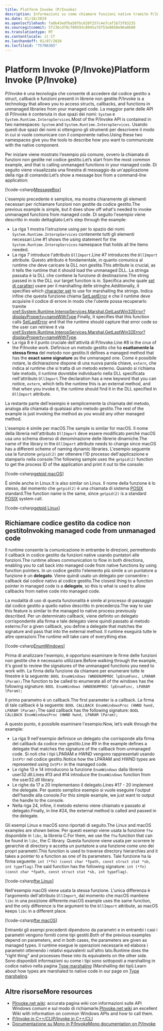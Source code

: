 ```yaml
---
title: Platform Invoke (P/Invoke)
description: Informazioni su come chiamare funzioni native tramite P/Invoke in .NET.
ms.date: 01/18/2019
ms.openlocfilehash: fa8b43edfba50fbc620f257c4e7caf1673f83235
ms.sourcegitcommit: 5f236cd78cf09593c8945a7d753e0850e96a0b80
ms.translationtype: MT
ms.contentlocale: it-IT
ms.lasthandoff: 01/07/2020
ms.locfileid: "75706305"
---
```

# <a name="platform-invoke-pinvoke"></a><span data-ttu-id="e026e-103">Platform Invoke (P/Invoke)</span><span class="sxs-lookup"><span data-stu-id="e026e-103">Platform Invoke (P/Invoke)</span></span>

<span data-ttu-id="e026e-104">P/Invoke è una tecnologia che consente di accedere dal codice gestito a struct, callback e funzioni presenti in librerie non gestite.</span><span class="sxs-lookup"><span data-stu-id="e026e-104">P/Invoke is a technology that allows you to access structs, callbacks, and functions in unmanaged libraries from your managed code.</span></span> <span data-ttu-id="e026e-105">La maggior parte delle API di P/Invoke è contenuta in due spazi dei nomi: `System` e `System.Runtime.InteropServices`.</span><span class="sxs-lookup"><span data-stu-id="e026e-105">Most of the P/Invoke API is contained in two namespaces: `System` and `System.Runtime.InteropServices`.</span></span> <span data-ttu-id="e026e-106">Usando questi due spazi dei nomi si ottengono gli strumenti per descrivere il modo in cui si vuole comunicare con il componente nativo.</span><span class="sxs-lookup"><span data-stu-id="e026e-106">Using these two namespaces give you the tools to describe how you want to communicate with the native component.</span></span>

<span data-ttu-id="e026e-107">Per iniziare viene mostrato l'esempio più comune, ovvero la chiamata di funzioni non gestite nel codice gestito.</span><span class="sxs-lookup"><span data-stu-id="e026e-107">Let’s start from the most common example, and that is calling unmanaged functions in your managed code.</span></span> <span data-ttu-id="e026e-108">Di seguito viene visualizzata una finestra di messaggio da un'applicazione della riga di comando:</span><span class="sxs-lookup"><span data-stu-id="e026e-108">Let’s show a message box from a command-line application:</span></span>

[!code-csharp[MessageBox](~/samples/snippets/standard/interop/pinvoke/messagebox.cs)]

<span data-ttu-id="e026e-109">L'esempio precedente è semplice, ma mostra chiaramente gli elementi necessari per richiamare funzioni non gestite da codice gestito.</span><span class="sxs-lookup"><span data-stu-id="e026e-109">The previous example is simple, but it does show off what's needed to invoke unmanaged functions from managed code.</span></span> <span data-ttu-id="e026e-110">Di seguito l'esempio viene descritto in modo dettagliato:</span><span class="sxs-lookup"><span data-stu-id="e026e-110">Let’s step through the example:</span></span>

- <span data-ttu-id="e026e-111">La riga 1 mostra l'istruzione using per lo spazio dei nomi `System.Runtime.InteropServices` contenente tutti gli elementi necessari.</span><span class="sxs-lookup"><span data-stu-id="e026e-111">Line #1 shows the using statement for the `System.Runtime.InteropServices` namespace that holds all the items needed.</span></span>
- <span data-ttu-id="e026e-112">La riga 7 introduce l'attributo `DllImport`.</span><span class="sxs-lookup"><span data-stu-id="e026e-112">Line #7 introduces the `DllImport` attribute.</span></span> <span data-ttu-id="e026e-113">Questo attributo è fondamentale, in quanto comunica al runtime che deve caricare la DLL non gestita.</span><span class="sxs-lookup"><span data-stu-id="e026e-113">This attribute is crucial, as it tells the runtime that it should load the unmanaged DLL.</span></span> <span data-ttu-id="e026e-114">La stringa passata è la DLL che contiene la funzione di destinazione.</span><span class="sxs-lookup"><span data-stu-id="e026e-114">The string passed in is the DLL our target function is in.</span></span> <span data-ttu-id="e026e-115">Specifica anche quale [set di caratteri](./charset.md) usare per il marshalling delle stringhe.</span><span class="sxs-lookup"><span data-stu-id="e026e-115">Additionally, it specifies which [character set](./charset.md) to use for marshalling the strings.</span></span> <span data-ttu-id="e026e-116">Indica infine che questa funzione chiama [SetLastError](/windows/desktop/api/errhandlingapi/nf-errhandlingapi-setlasterror) e che il runtime deve acquisire il codice di errore in modo che l'utente possa recuperarlo tramite <xref:System.Runtime.InteropServices.Marshal.GetLastWin32Error?displayProperty=nameWithType>.</span><span class="sxs-lookup"><span data-stu-id="e026e-116">Finally, it specifies that this function calls [SetLastError](/windows/desktop/api/errhandlingapi/nf-errhandlingapi-setlasterror) and that the runtime should capture that error code so the user can retrieve it via <xref:System.Runtime.InteropServices.Marshal.GetLastWin32Error?displayProperty=nameWithType>.</span></span>
- <span data-ttu-id="e026e-117">La riga 8 è il punto cruciale dell'attività di P/Invoke.</span><span class="sxs-lookup"><span data-stu-id="e026e-117">Line #8 is the crux of the P/Invoke work.</span></span> <span data-ttu-id="e026e-118">Definisce un metodo gestito che ha **esattamente la stessa firma** del metodo non gestito.</span><span class="sxs-lookup"><span data-stu-id="e026e-118">It defines a managed method that has the **exact same signature** as the unmanaged one.</span></span> <span data-ttu-id="e026e-119">Come è possibile notare, la dichiarazione dispone di una nuova parola chiave, `extern`, che indica al runtime che si tratta di un metodo esterno. Quando si richiama tale metodo, il runtime dovrebbe individuarlo nella DLL specificata nell'attributo `DllImport`.</span><span class="sxs-lookup"><span data-stu-id="e026e-119">The declaration has a new keyword that you can notice, `extern`, which tells the runtime this is an external method, and that when you invoke it, the runtime should find it in the DLL specified in `DllImport` attribute.</span></span>

<span data-ttu-id="e026e-120">La restante parte dell'esempio è semplicemente la chiamata del metodo, analoga alla chiamata di qualsiasi altro metodo gestito.</span><span class="sxs-lookup"><span data-stu-id="e026e-120">The rest of the example is just invoking the method as you would any other managed method.</span></span>

<span data-ttu-id="e026e-121">L'esempio è simile per macOS.</span><span class="sxs-lookup"><span data-stu-id="e026e-121">The sample is similar for macOS.</span></span> <span data-ttu-id="e026e-122">Il nome della libreria nell'attributo `DllImport` deve essere modificato perché macOS usa uno schema diverso di denominazione delle librerie dinamiche.</span><span class="sxs-lookup"><span data-stu-id="e026e-122">The name of the library in the `DllImport` attribute needs to change since macOS has a different scheme of naming dynamic libraries.</span></span> <span data-ttu-id="e026e-123">L'esempio seguente usa la funzione `getpid(2)` per ottenere l'ID processo dell'applicazione e stamparlo nella console:</span><span class="sxs-lookup"><span data-stu-id="e026e-123">The following sample uses the `getpid(2)` function to get the process ID of the application and print it out to the console:</span></span>

[!code-csharp[getpid macOS](~/samples/snippets/standard/interop/pinvoke/getpid-macos.cs)]

<span data-ttu-id="e026e-124">È simile anche in Linux.</span><span class="sxs-lookup"><span data-stu-id="e026e-124">It is also similar on Linux.</span></span> <span data-ttu-id="e026e-125">Il nome della funzione è lo stesso, dal momento che `getpid(2)` è una chiamata di sistema [POSIX](https://en.wikipedia.org/wiki/POSIX) standard.</span><span class="sxs-lookup"><span data-stu-id="e026e-125">The function name is the same, since `getpid(2)` is a standard [POSIX](https://en.wikipedia.org/wiki/POSIX) system call.</span></span>

[!code-csharp[getpid Linux](~/samples/snippets/standard/interop/pinvoke/getpid-linux.cs)]

## <a name="invoking-managed-code-from-unmanaged-code"></a><span data-ttu-id="e026e-126">Richiamare codice gestito da codice non gestito</span><span class="sxs-lookup"><span data-stu-id="e026e-126">Invoking managed code from unmanaged code</span></span>

<span data-ttu-id="e026e-127">Il runtime consente la comunicazione in entrambe le direzioni, permettendo il callback in codice gestito da funzioni native usando puntatori alle funzioni.</span><span class="sxs-lookup"><span data-stu-id="e026e-127">The runtime allows communication to flow in both directions, enabling you to call back into managed code from native functions by using function pointers.</span></span> <span data-ttu-id="e026e-128">In un codice gestito l'elemento più simile a un puntatore a funzione è un **delegato**. Viene quindi usato un delegato per consentire i callback dal codice nativo al codice gestito.</span><span class="sxs-lookup"><span data-stu-id="e026e-128">The closest thing to a function pointer in managed code is a **delegate**, so this is what is used to allow callbacks from native code into managed code.</span></span>

<span data-ttu-id="e026e-129">La modalità di uso di questa funzionalità è simile al processo di passaggio dal codice gestito a quello nativo descritto in precedenza.</span><span class="sxs-lookup"><span data-stu-id="e026e-129">The way to use this feature is similar to the managed to native process previously described.</span></span> <span data-ttu-id="e026e-130">Per un determinato callback, viene definito un delegato corrispondente alla firma e tale delegato viene quindi passato al metodo esterno.</span><span class="sxs-lookup"><span data-stu-id="e026e-130">For a given callback, you define a delegate that matches the signature and pass that into the external method.</span></span> <span data-ttu-id="e026e-131">Il runtime eseguirà tutte le altre operazioni.</span><span class="sxs-lookup"><span data-stu-id="e026e-131">The runtime will take care of everything else.</span></span>

[!code-csharp[EnumWindows](~/samples/snippets/standard/interop/pinvoke/enumwindows.cs)]

<span data-ttu-id="e026e-132">Prima di analizzare l'esempio, è opportuno esaminare le firme delle funzioni non gestite che è necessario utilizzare.</span><span class="sxs-lookup"><span data-stu-id="e026e-132">Before walking through the example, it's good to review the signatures of the unmanaged functions you need to work with.</span></span> <span data-ttu-id="e026e-133">La firma della funzione da chiamare per enumerare tutte le finestre è la seguente: `BOOL EnumWindows (WNDENUMPROC lpEnumFunc, LPARAM lParam);`</span><span class="sxs-lookup"><span data-stu-id="e026e-133">The function to be called to enumerate all of the windows has the following signature: `BOOL EnumWindows (WNDENUMPROC lpEnumFunc, LPARAM lParam);`</span></span>

<span data-ttu-id="e026e-134">Il primo parametro è un callback.</span><span class="sxs-lookup"><span data-stu-id="e026e-134">The first parameter is a callback.</span></span> <span data-ttu-id="e026e-135">La firma di tale callback è la seguente: `BOOL CALLBACK EnumWindowsProc (HWND hwnd, LPARAM lParam);`</span><span class="sxs-lookup"><span data-stu-id="e026e-135">The said callback has the following signature: `BOOL CALLBACK EnumWindowsProc (HWND hwnd, LPARAM lParam);`</span></span>

<span data-ttu-id="e026e-136">A questo punto, è possibile esaminare l'esempio:</span><span class="sxs-lookup"><span data-stu-id="e026e-136">Now, let’s walk through the example:</span></span>

- <span data-ttu-id="e026e-137">La riga 9 nell'esempio definisce un delegato che corrisponde alla firma del callback da codice non gestito.</span><span class="sxs-lookup"><span data-stu-id="e026e-137">Line #9 in the example defines a delegate that matches the signature of the callback from unmanaged code.</span></span> <span data-ttu-id="e026e-138">Si noti che i tipi LPARAM e HWND vengono rappresentati usando `IntPtr` nel codice gestito.</span><span class="sxs-lookup"><span data-stu-id="e026e-138">Notice how the LPARAM and HWND types are represented using `IntPtr` in the managed code.</span></span>
- <span data-ttu-id="e026e-139">Le righe 13 e 14 introducono la funzione `EnumWindows` dalla libreria user32.dll.</span><span class="sxs-lookup"><span data-stu-id="e026e-139">Lines #13 and #14 introduce the `EnumWindows` function from the user32.dll library.</span></span>
- <span data-ttu-id="e026e-140">Le righe da 17 a 20 implementano il delegato.</span><span class="sxs-lookup"><span data-stu-id="e026e-140">Lines #17 - 20 implement the delegate.</span></span> <span data-ttu-id="e026e-141">Per questo semplice esempio si vuole eseguire l'output dell'handle alla console.</span><span class="sxs-lookup"><span data-stu-id="e026e-141">For this simple example, we just want to output the handle to the console.</span></span>
- <span data-ttu-id="e026e-142">Nella riga 24, infine, il metodo esterno viene chiamato e passato al delegato.</span><span class="sxs-lookup"><span data-stu-id="e026e-142">Finally, in line #24, the external method is called and passed in the delegate.</span></span>

<span data-ttu-id="e026e-143">Gli esempi Linux e macOS sono riportati di seguito.</span><span class="sxs-lookup"><span data-stu-id="e026e-143">The Linux and macOS examples are shown below.</span></span> <span data-ttu-id="e026e-144">Per questi esempi viene usata la funzione `ftw` disponibile in `libc`, la libreria C.</span><span class="sxs-lookup"><span data-stu-id="e026e-144">For them, we use the `ftw` function that can be found in `libc`, the C library.</span></span> <span data-ttu-id="e026e-145">Questa funzione viene usata per scorrere le gerarchie di directory e accetta un puntatore a una funzione come uno dei propri parametri.</span><span class="sxs-lookup"><span data-stu-id="e026e-145">This function is used to traverse directory hierarchies and it takes a pointer to a function as one of its parameters.</span></span> <span data-ttu-id="e026e-146">Tale funzione ha la firma seguente: `int (*fn) (const char *fpath, const struct stat *sb, int typeflag)`.</span><span class="sxs-lookup"><span data-stu-id="e026e-146">The said function has the following signature: `int (*fn) (const char *fpath, const struct stat *sb, int typeflag)`.</span></span>

[!code-csharp[ftw Linux](~/samples/snippets/standard/interop/pinvoke/ftw-linux.cs)]

<span data-ttu-id="e026e-147">Nell'esempio macOS viene usata la stessa funzione. L'unica differenza è l'argomento dell'attributo `DllImport`, dal momento che macOS mantiene `libc` in una posizione differente.</span><span class="sxs-lookup"><span data-stu-id="e026e-147">macOS example uses the same function, and the only difference is the argument to the `DllImport` attribute, as macOS keeps `libc` in a different place.</span></span>

[!code-csharp[ftw macOS](~/samples/snippets/standard/interop/pinvoke/ftw-macos.cs)]

<span data-ttu-id="e026e-148">Entrambi gli esempi precedenti dipendono da parametri e in entrambi i casi i parametri vengono forniti come tipi gestiti.</span><span class="sxs-lookup"><span data-stu-id="e026e-148">Both of the previous examples depend on parameters, and in both cases, the parameters are given as managed types.</span></span> <span data-ttu-id="e026e-149">Il runtime esegue le operazioni necessarie ed elabora i parametri ottenendo i relativi equivalenti sull'altro lato.</span><span class="sxs-lookup"><span data-stu-id="e026e-149">Runtime does the "right thing" and processes these into its equivalents on the other side.</span></span> <span data-ttu-id="e026e-150">Sono disponibili informazioni su come i tipi sono sottoposti a marshalling in codice nativo nella pagina [Type marshaling](type-marshaling.md) (Marshalling dei tipi).</span><span class="sxs-lookup"><span data-stu-id="e026e-150">Learn about how types are marshaled to native code in our page on [Type marshaling](type-marshaling.md).</span></span>

## <a name="more-resources"></a><span data-ttu-id="e026e-151">Altre risorse</span><span class="sxs-lookup"><span data-stu-id="e026e-151">More resources</span></span>

- <span data-ttu-id="e026e-152">[PInvoke.net wiki](https://www.pinvoke.net/): accurata pagina wiki con informazioni sulle API Windows comuni e sul modo di richiamarle.</span><span class="sxs-lookup"><span data-stu-id="e026e-152">[PInvoke.net wiki](https://www.pinvoke.net/) an excellent Wiki with information on common Windows APIs and how to call them.</span></span>
- [<span data-ttu-id="e026e-153">P/Invoke in C++/CLI</span><span class="sxs-lookup"><span data-stu-id="e026e-153">P/Invoke in C++/CLI</span></span>](/cpp/dotnet/native-and-dotnet-interoperability)
- [<span data-ttu-id="e026e-154">Documentazione su Mono in P/Invoke</span><span class="sxs-lookup"><span data-stu-id="e026e-154">Mono documentation on P/Invoke</span></span>](https://www.mono-project.com/docs/advanced/pinvoke/)
